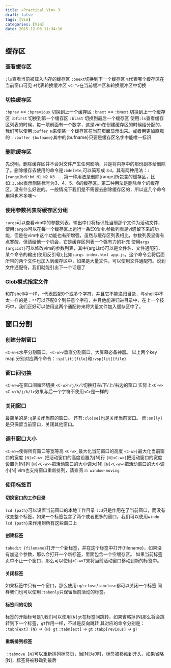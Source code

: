 ```yaml
---
title: «Practical Vim» 3
draft: false
tags: [Vim]
categories: [Vim]
date: 2015-12-03 11:34:16
---
```


## 缓存区
### 查看缓存区
`:ls`查看当前被载入内存的缓存区
`:bnext`切换到下一个缓存区
`%`代表哪个缓存区在当前窗口可见
`#`代表轮换缓冲区
`<C-^>`在当前缓冲区和轮换缓冲区中切换
<!--more-->
### 切换缓存区
`:bprev` == `:bprevious` 切换到上一个缓存区
`:bnext` == `:bNext` 切换到上一个缓存区
`:bfirst` 切换到第一个缓存区
`:blast` 切换到最后一个缓存区
使用`:ls`查看缓存区列表的时候，每一项前面有一个数字，这是vim在创建缓存区的时候给分配的，我们可以使用`:buffer N`来使某一个缓存区在当前页面显示出来。或者用更加直观的：`:buffer {bufname}`其中的{bufname}只要是缓存区名字中能唯一标识
### 删除缓存区
先说明，删除缓存区并不会对文件产生任何影响，只是将内存中的那份副本给删除了。删除缓存去使用的命令是`:bdelete`,可以简写成`:bd`，其有两种用法：`:[range]bd`/`:bd N1 N2 N3 ...`第一种用法是删除[range]所包含的缓存区，比如`:3,6bd`表示删除标号为3、4、5、6的缓存区。第二种用法是删除单个的缓存区。没有什么好说的。一般情况下我们是不需要去删除缓存区的，所以这几个命令用得也不多噢～
### 使用参数列表将缓存区分组
`:args`可以查看vim中的参数列表，输出中`[]`将标识处当前那个文件为活动文件，使用`:argdo`可以在每一个缓存区上运行一条EX命令.参数列表是vi遗留下来的功能，但是在vim中这个功能也有所增强，虽然与缓存区列表相比，参数列表显得有点寒酸，但请给他一个机会，它是缓存区列表一个强有力的补充
使用`args {argList}`可以修改vim的参数列表，其中{argList}可以是文件名、文件通配符、某个命令的输出(使用反引号);比如`:args index.html app.js`，这个命令会将后面所带的两个文件也加入到缓存区中，如果是大量文件，可以使用文件通配符。说到文件通配符，我们就能引出下一个话题了
### Glob模式指定文件
和在shell中一样，`*`代表匹配0个或多个字符，并且它不能递归目录，与shell中不太一样的是：`**`可以匹配0个到任意个字符，并且他能递归进目录中，在上一个技巧中，我们正好可以使用这两个通配符来将大量文件加入缓存区中了。
## 窗口分割
### 创建分割窗口
`<C-w>s`水平分割窗口，`<C-w>v`垂直分割窗口，大屏幕必备神器。
以上两个key map 分别对应两个命令：`:sp[lit]{file}`和`:vsp[lit]{file}`.
### 窗口间切换
`<C-w>w`在窗口间循环切换
`<C-w>h/j/k/l`切换打左/下/上/右边的窗口
实际上`<C-w><C-w/h/j/k/l>`效果与后一个字符不使用`<C>`是一样的
### 关闭窗口
最简单的是`:q`是关闭当前的窗口。
还有`:clo[se]`也是关闭当前窗口。
而`:on[ly]`是只保留当前窗口，关闭其他窗口。
### 调节窗口大小
`<C-w>=`使得所有窗口等宽等高
`<C-w>_`最大化当前窗口的高度
`<C-w>|`最大化当前窗口的宽度
`[N]<C-w>_`把活动窗口的高度设置为[N]行
`[N]<C-w>|`把活动窗口的宽度设置为[N]列
`[N]<C-w>>`把活动窗口的大小调大[N]
`[N]<C-w><`把活动窗口的大小调小[N]
vim也支持窗口重新排列，请查阅`:h window-moving`
### 使用标签页
#### 切换窗口的工作目录
`lcd {path}`可以设置当前窗口的本地工作目录
`lcd`只是作用在了当前窗口，而没有改变整个标签，如果一个标签包含了两个或者更多的窗口，我们可以使用`windo lcd {path}`来作用到所有这些窗口上
#### 创建标签
`tabedit {filename}`打开一个新标签，并在这个标签中打开{filename}，如果没有加这个参数，那么会打开一个新标签，里面包含一个空缓存区。
如果当前标签页中不止一个窗口，那么可以使用`<C-w>T`来将当前活动窗口移动到新的标签中。
#### 关闭标签
如果标签中只有一个窗口，那么使用`:q`/`:close`/`tabclose`都可以关闭一个标签
同样我们也可以使用`:tabonly`只保留当前活动的标签。
#### 标签间的切换
标签的开始标号是1,我们可以使用`[N]gt`在标签间跳转，如果省略掉[N]那么将会跳转到下一个标签，`gT`作用一样，不过是反向跳转
其对应的命令分别是：
`:tabn[ext] {N}` -> `{N} gt`
`:tabn[ext]` -> `gt`
`:tabp[revious]` -> `gT`
#### 重新排列标签
`：tabmove [N]`可以重新排列标签页，当[N]为0时，标签被移动到开头，如果省略[N]，标签将被移动到最后
